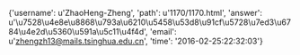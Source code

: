 {'username': u'ZhaoHeng-Zheng', 'path': u'1170/1170.html', 'answer': u'\u7528\u4e8e\u8868\u793a\u6210\u5458\u53d8\u91cf\u5728\u7ed3\u6784\u4e2d\u5360\u591a\u5c11\u4f4d', 'email': u'zhengzh13@mails.tsinghua.edu.cn', 'time': '2016-02-25:22:32:03'}